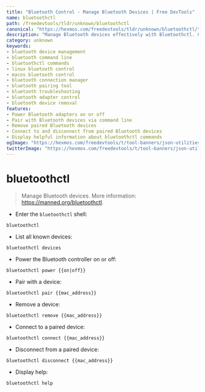 ```yaml
---
title: "Bluetooth Control - Manage Bluetooth Devices | Free DevTools"
name: bluetoothctl
path: /freedevtools/tldr/unknown/bluetoothctl
canonical: "https://hexmos.com/freedevtools/tldr/unknown/bluetoothctl/"
description: "Manage Bluetooth devices effectively with Bluetoothctl. Control power, pair devices, and troubleshoot connections using the command line. Free online tool, no registration required."
category: unknown
keywords:
- bluetooth device management
- bluetooth command line
- bluetoothctl commands
- linux bluetooth control
- macos bluetooth control
- bluetooth connection manager
- bluetooth pairing tool
- bluetooth troubleshooting
- bluetooth adapter control
- bluetooth device removal
features:
- Power Bluetooth adapters on or off
- Pair with Bluetooth devices via command line
- Remove paired Bluetooth devices
- Connect to and disconnect from paired Bluetooth devices
- Display helpful information about bluetoothctl commands
ogImage: "https://hexmos.com/freedevtools/t/tool-banners/json-utilities-banner.png"
twitterImage: "https://hexmos.com/freedevtools/t/tool-banners/json-utilities-banner.png"
---
```


# bluetoothctl

> Manage Bluetooth devices.
> More information: <https://manned.org/bluetoothctl>.

- Enter the `bluetoothctl` shell:

`bluetoothctl`

- List all known devices:

`bluetoothctl devices`

- Power the Bluetooth controller on or off:

`bluetoothctl power {{on|off}}`

- Pair with a device:

`bluetoothctl pair {{mac_address}}`

- Remove a device:

`bluetoothctl remove {{mac_address}}`

- Connect to a paired device:

`bluetoothctl connect {{mac_address}}`

- Disconnect from a paired device:

`bluetoothctl disconnect {{mac_address}}`

- Display help:

`bluetoothctl help`
